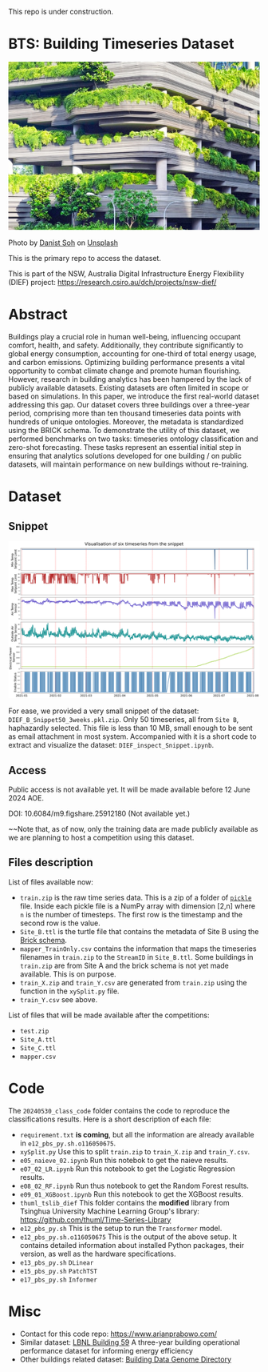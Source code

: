 This repo is under construction.

# BTS: Building Timeseries Dataset

![gray concrete building covered trees](danist-soh-dqXiw7nCb9Q-unsplash.jpg)

Photo by <a href="https://unsplash.com/@danist07?utm_content=creditCopyText&utm_medium=referral&utm_source=unsplash">Danist Soh</a> on <a href="https://unsplash.com/photos/gray-concrete-building-covered-trees-dqXiw7nCb9Q?utm_content=creditCopyText&utm_medium=referral&utm_source=unsplash">Unsplash</a>

This is the primary repo to access the dataset.

This is part of the NSW, Australia Digital Infrastructure Energy Flexibility (DIEF) project: https://research.csiro.au/dch/projects/nsw-dief/ 

# Abstract

Buildings play a crucial role in human well-being, influencing occupant comfort, health, and safety. Additionally, they contribute significantly to global energy consumption, accounting for one-third of total energy usage, and carbon emissions. Optimizing building performance presents a vital opportunity to combat climate change and promote human flourishing.
However, research in building analytics has been hampered by the lack of publicly available datasets. Existing datasets are often limited in scope or based on simulations. In this paper, we introduce the first real-world dataset addressing this gap. Our dataset covers three buildings over a three-year period, comprising more than ten thousand timeseries data points with hundreds of unique ontologies. Moreover, the metadata is standardized using the BRICK schema.
To demonstrate the utility of this dataset, we performed benchmarks on two tasks: timeseries ontology classification and zero-shot forecasting.
These tasks represent an essential initial step in ensuring that analytics solutions developed for one building / on public datasets, will maintain performance on new buildings without re-training.






# Dataset

## Snippet

![A plot of the timeseries in the snippet.](snippet_6TS_plot.png)

For ease, we provided a very small snippet of the dataset: `DIEF_B_Snippet50_3weeks.pkl.zip`.
Only 50 timeseries, all from `Site B`, haphazardly selected.
This file is less than 10 MB, small enough to be sent as email attachment in most system.
Accompanied with it is a short code to extract and visualize the dataset: `DIEF_inspect_Snippet.ipynb`.

## Access

Public access is not available yet. It will be made available before 12 June 2024 AOE.

DOI: 10.6084/m9.figshare.25912180 (Not available yet.)

~~Note that, as of now, only the training data are made publicly available as we are planning to host a competition using this dataset.

## Files description

List of files available now:
* `train.zip` is the raw time series data. This is a zip of a folder of [`pickle`](https://docs.python.org/3/library/pickle.html) file. Inside each pickle file is a NumPy array with dimension [2,n] where `n` is the number of timesteps. The first row is the timestamp and the second row is the value.
* `Site_B.ttl` is the turtle file that contains the metadata of Site B using the [Brick schema](https://brickschema.org).
* `mapper_TrainOnly.csv` contains the information that maps the timeseries filenames in `train.zip` to the `StreamID` in `Site_B.ttl`. Some buildings in `train.zip` are from Site A and the brick schema is not yet made available. This is on purpose.
* `train_X.zip` and `train_Y.csv` are generated from `train.zip` using the function in the `xySplit.py` file.
* `train_Y.csv` see above.


List of files that will be made available after the competitions:
* `test.zip`
* `Site_A.ttl`
* `Site_C.ttl`
* `mapper.csv`






# Code

The `20240530_class_code` folder contains the code to reproduce the classifications results.
Here is a short description of each file:

* `requirement.txt` **is coming**, but all the information are already available in `e12_pbs_py.sh.o116050675`.
* `xySplit.py` Use this to split `train.zip` to `train_X.zip` and `train_Y.csv`.
* `e05_naieve_02.ipynb` Run this notebok to get the naieve results.
* `e07_02_LR.ipynb` Run this notebook to get the Logistic Regression results.
* `e08_02_RF.ipynb` Run thus notebook to get the Random Forest results.
* `e09_01_XGBoost.ipynb` Run this notebook to get the XGBoost results.
* `thuml_tslib_dief` This folder contains the **modified** library from Tsinghua University Machine Learning Group's library: https://github.com/thuml/Time-Series-Library
* `e12_pbs_py.sh` This is the setup to run the `Transformer` model.
* `e12_pbs_py.sh.o116050675` This is the output of the above setup. It contains detailed information about installed Python packages, their version, as well as the hardware specifications.
* `e13_pbs_py.sh` `DLinear`
* `e15_pbs_py.sh` `PatchTST`
* `e17_pbs_py.sh` `Informer`

# Misc

* Contact for this code repo: https://www.arianprabowo.com/
* Similar dataset: [LBNL Building 59](https://datadryad.org/stash/dataset/doi:10.7941/D1N33Q) A three-year building operational performance dataset for informing energy efficiency
* Other buildings related dataset: [Building Data Genome Directory](https://buds-lab-building-data-directory-meta-directory-s0imdd.streamlit.app/)

